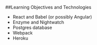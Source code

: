 ##Learning Objectives and Technologies
* React and Babel (or possibly Angular)
* Enzyme and Nightwatch
* Postgres database
* Webpack
* Heroku